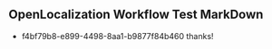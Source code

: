 ## OpenLocalization Workflow Test MarkDown
* f4bf79b8-e899-4498-8aa1-b9877f84b460 
thanks!<!--HONumber=Mar16_HO2-->
